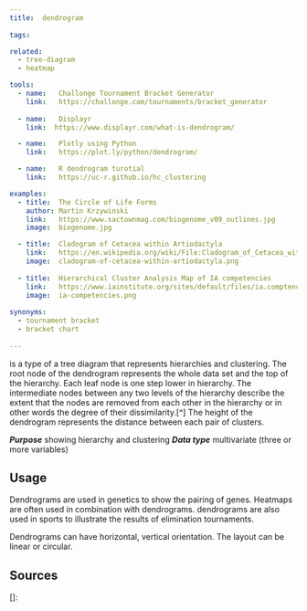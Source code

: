 ```yaml
---
title:  dendrogram
  
tags:

related:
  - tree-diagram
  - heatmap

tools:
  - name:   Challonge Tournament Bracket Generator
    link:   https://challonge.com/tournaments/bracket_generator
 
  - name:   Displayr
    link:  https://www.displayr.com/what-is-dendrogram/

  - name:   Plotly using Python
    link:   https://plot.ly/python/dendrogram/

  - name:   R dendrogram turotial
    link:   https://uc-r.github.io/hc_clustering

examples:
  - title:  The Circle of Life Forms
    author: Martin Krzywinski
    link:   https://www.sactownmag.com/biogenome_v09_outlines.jpg
    image:  biogenome.jpg

  - title:  Cladogram of Cetacea within Artiodactyla
    link:   https://en.wikipedia.org/wiki/File:Cladogram_of_Cetacea_within_Artiodactyla.png
    image:  cladogram-of-cetacea-within-artiodactyla.png
    
  - title:  Hierarchical Cluster Analysis Map of IA competencies
    link:   https://www.iainstitute.org/sites/default/files/ia.comptencies.graphs.pdf
    image:  ia-competencies.png
    
synonyms:
  - tournament bracket
  - bracket chart
  
---
```


is a type of a tree diagram that represents hierarchies and clustering. The root node of the dendrogram represents the whole data set and the top of the hierarchy. Each leaf node is one step lower in hierarchy. 
The intermediate nodes between any two levels of the hierarchy describe the extent that the nodes are removed from each other in the hierarchy or in other words the degree of their dissimilarity.[^] The height of the dendrogram represents the distance between each pair of clusters.

<!--more-->

***Purpose*** showing hierarchy and clustering
***Data type*** multivariate (three or more variables)

## Usage
Dendrograms are used in genetics to show the pairing of genes. Heatmaps are often used in combination with dendrograms.
 dendrograms are also used in sports to illustrate the results of elimination tournaments.
 
 Dendrograms can have horizontal, vertical orientation. The layout can be linear or circular.


## Sources

[]:

